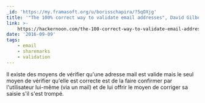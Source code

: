 ```yaml
---
_id: 'https://my.framasoft.org/u/borisschapira/?5qOXjg'
title: '"The 100% correct way to validate email addresses", David Gilbertson'
link: >-
    https://hackernoon.com/the-100-correct-way-to-validate-email-addresses-7c4818f24643
date: '2016-09-09'
tags:
    - email
    - sharemarks
    - validation
---
```


<div class="markdown"><p>Il existe des moyens de vérifier qu'une adresse mail est valide mais le seul moyen de vérifier qu'elle est correcte est de la faire confirmer par l'utilisateur lui-même (via un mail) et de lui offrir le moyen de corriger sa saisie s'il s'est trompé.
</p></div>
